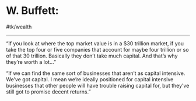 # W. Buffett: 
#tk/wealth
- - - -
“If you look at where the top market value is in a $30 trillion market, if you take the top four or five companies that account for maybe four trillion or so of that 30 trillion. Basically they don’t take much capital. And that’s why they’re worth a lot…”

“If we can find the same sort of businesses that aren’t as capital intensive. We’ve got capital. I mean we’re ideally positioned for capital intensive businesses that other people will have trouble raising capital for, but they’ve still got to promise decent returns.”

